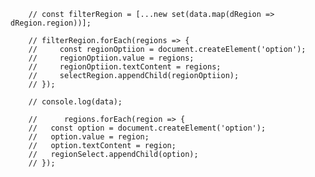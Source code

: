 
        // const filterRegion = [...new set(data.map(dRegion => dRegion.region))];

        // filterRegion.forEach(regions => {
        //     const regionOptiion = document.createElement('option');
        //     regionOptiion.value = regions;
        //     regionOptiion.textContent = regions;
        //     selectRegion.appendChild(regionOptiion);
        // });

        // console.log(data);

        //      regions.forEach(region => {
        //   const option = document.createElement('option');
        //   option.value = region;
        //   option.textContent = region;
        //   regionSelect.appendChild(option);
        // });